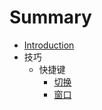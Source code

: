 # Summary

* [Introduction](README.md)
* 技巧
   * 快捷键
       * [切换](skill/key/switch.md)
       * [窗口](/skill/key/window.md)

